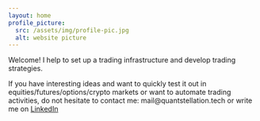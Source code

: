 ```yaml
---
layout: home
profile_picture:
  src: /assets/img/profile-pic.jpg
  alt: website picture
---
```


<p>
  Welcome! I help to set up a trading infrastructure and develop trading strategies.
</p>

<p>
  If you have interesting ideas and want to quickly test it out in equities/futures/options/crypto markets or want to automate trading activities, do not hesitate to contact me: mail@quantstellation.tech or write me on <a href="https://www.linkedin.com/in/erbol-b-41872254">LinkedIn</a>
</p>


